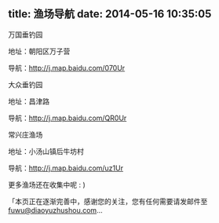 title: 渔场导航
date: 2014-05-16 10:35:05
---

万国垂钓园

地址：朝阳区万子营

导航：http://j.map.baidu.com/070Ur



大众垂钓园

地址：昌津路

导航：http://j.map.baidu.com/QR0Ur



常兴庄渔场

地址：小汤山镇后牛坊村

导航：http://j.map.baidu.com/uz1Ur



更多渔场还在收集中呢 : )



「本页正在逐渐完善中，感谢您的关注，您有任何需要请发邮件至 fuwu@diaoyuzhushou.com...